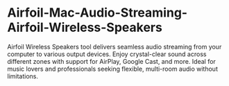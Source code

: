 # Airfoil-Mac-Audio-Streaming-Airfoil-Wireless-Speakers
Airfoil Wireless Speakers tool delivers seamless audio streaming from your computer to various output devices. Enjoy crystal-clear sound across different zones with support for AirPlay, Google Cast, and more. Ideal for music lovers and professionals seeking flexible, multi-room audio without limitations.
